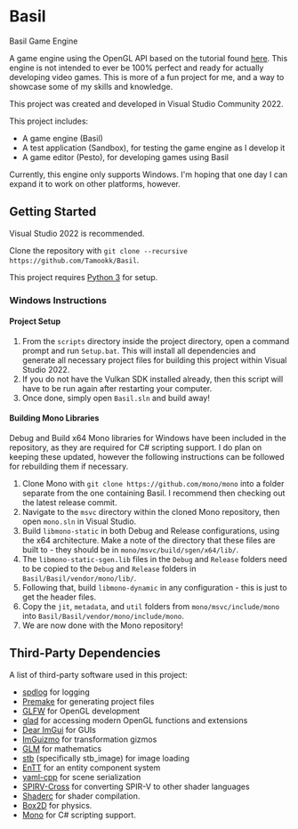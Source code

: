 # Basil
Basil Game Engine

A game engine using the OpenGL API based on the tutorial found [here](https://www.youtube.com/playlist?list=PLlrATfBNZ98dC-V-N3m0Go4deliWHPFwT). This engine is not intended to ever be 100% perfect and ready for actually developing video games. This is more of a fun project for me, and a way to showcase some of my skills and knowledge.

This project was created and developed in Visual Studio Community 2022.

This project includes:
* A game engine (Basil)
* A test application (Sandbox), for testing the game engine as I develop it
* A game editor (Pesto), for developing games using Basil

Currently, this engine only supports Windows. I'm hoping that one day I can expand it to work on other platforms, however.

## Getting Started
Visual Studio 2022 is recommended.

Clone the repository with `git clone --recursive https://github.com/Tamookk/Basil`.

This project requires [Python 3](https://www.python.org/) for setup.

### Windows Instructions
#### Project Setup
1. From the `scripts` directory inside the project directory, open a command prompt and run `Setup.bat`. This will install all dependencies and generate all necessary project files for building this project within Visual Studio 2022.
2. If you do not have the Vulkan SDK installed already, then this script will have to be run again after restarting your computer.
3. Once done, simply open `Basil.sln` and build away!

#### Building Mono Libraries
Debug and Build x64 Mono libraries for Windows have been included in the repository, as they are required for C# scripting support. I do plan on keeping these updated, however the following instructions can be followed for rebuilding them if necessary.

1. Clone Mono with `git clone https://github.com/mono/mono` into a folder separate from the one containing Basil. I recommend then checking out the latest release commit.
2. Navigate to the `msvc` directory within the cloned Mono repository, then open `mono.sln` in Visual Studio.
3. Build `libmono-static` in both Debug and Release configurations, using the x64 architecture. Make a note of the directory that these files are built to - they should be in `mono/msvc/build/sgen/x64/lib/`.
4. The `libmono-static-sgen.lib` files in the `Debug` and `Release` folders need to be copied to the `Debug` and `Release` folders in `Basil/Basil/vendor/mono/lib/`.
5. Following that, build `libmono-dynamic` in any configuration - this is just to get the header files.
6. Copy the `jit`, `metadata`, and `util` folders from `mono/msvc/include/mono` into `Basil/Basil/vendor/mono/include/mono`.
7. We are now done with the Mono repository!

## Third-Party Dependencies
A list of third-party software used in this project:
* [spdlog](https://github.com/gabime/spdlog) for logging
* [Premake](https://github.com/premake/premake-core) for generating project files
* [GLFW](https://github.com/glfw/glfw) for OpenGL development
* [glad](https://github.com/Dav1dde/glad) for accessing modern OpenGL functions and extensions
* [Dear ImGui](https://github.com/ocornut/imgui) for GUIs
* [ImGuizmo](https://github.com/TheCherno/ImGuizmo) for transformation gizmos
* [GLM](https://github.com/g-truc/glm) for mathematics
* [stb](https://github.com/nothings/stb) (specifically stb_image) for image loading
* [EnTT](https://github.com/skypjack/entt) for an entity component system
* [yaml-cpp](https://github.com/jbeder/yaml-cpp) for scene serialization
* [SPIRV-Cross](https://github.com/KhronosGroup/SPIRV-Cross) for converting SPIR-V to other shader languages
* [Shaderc](https://github.com/google/shaderc) for shader compilation.
* [Box2D](https://github.com/erincatto/box2d) for physics.
* [Mono](https://github.com/mono/mono) for C# scripting support.
